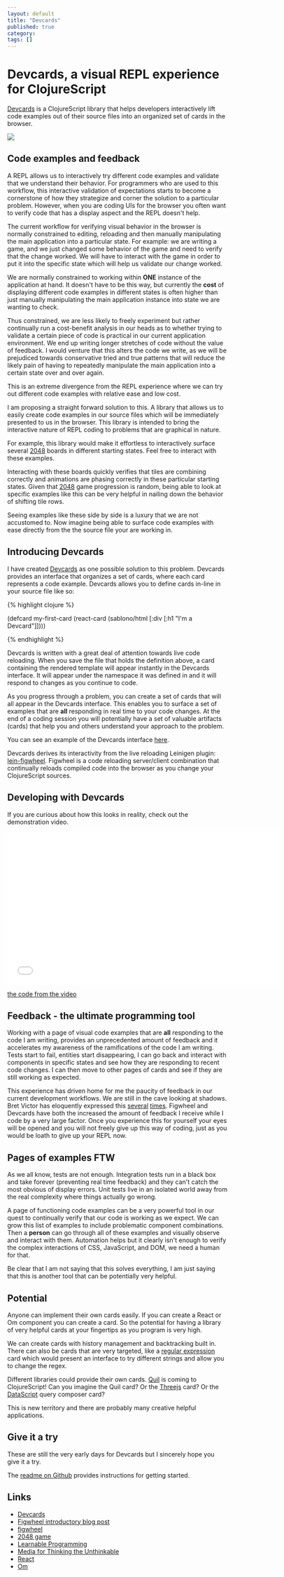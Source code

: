 ```yaml
---
layout: default
title: "Devcards"
published: true
category: 
tags: []
---
```


<link href="/resources/public/devcards/two-zero.css" rel="stylesheet" type="text/css">

# Devcards, a visual REPL experience for ClojureScript 

[Devcards][devcards] is a ClojureScript library that helps developers
interactively lift code examples out of their source files into an
organized set of cards in the browser.

<p>
<a href="https://github.com/bhauman/devcards">
<img class="img-responsive" src="https://s3.amazonaws.com/bhauman-blog-images/devcards-action-shot.png"/>
</a>
</p>

## Code examples and feedback

A REPL allows us to interactively try different code examples and
validate that we understand their behavior. For programmers who are
used to this workflow, this interactive validation of expectations
starts to become a cornerstone of how they strategize and corner the
solution to a particular problem. However, when you are coding UIs for
the browser you often want to verify code that has a display aspect
and the REPL doesn't help.

The current workflow for verifying visual behavior in the browser is
normally constrained to editing, reloading and then manually
manipulating the main application into a particular state. For
example: we are writing a game, and we just changed some behavior of
the game and need to verify that the change worked. We will have to
interact with the game in order to put it into the specific state which will
help us validate our change worked. 

We are normally constrained to working within **ONE** instance of the
application at hand. It doesn't have to be this way, but currently the
**cost** of displaying different code examples in different states is
often higher than just manually manipulating the main application
instance into state we are wanting to check.

Thus constrained, we are less likely to freely experiment but rather
continually run a cost-benefit analysis in our heads as to whether
trying to validate a certain piece of code is practical in our current
application environment. We end up writing longer stretches of code
without the value of feedback. I would venture that this alters the code
we write, as we will be prejudiced towards conservative tried and true
patterns that will reduce the likely pain of having to repeatedly
manipulate the main application into a certain state over and over
again.

This is an extreme divergence from the REPL experience where we can
try out different code examples with relative ease and low cost.

I am proposing a straight forward solution to this. A library that
allows us to easily create code examples in our source files which
will be immediately presented to us in the browser. This library is
intended to bring the interactive nature of REPL coding to problems
that are graphical in nature.

For example, this library would make it effortless to interactively
surface several [2048][2048] boards in different starting states. Feel
free to interact with these examples.

<div class="panel panel-default devcard-panel devcard-padding devcard-padding-top">
  <div id="tz-board-1"></div>
</div>

<div class="panel panel-default devcard-panel devcard-padding devcard-padding-top">
<div id="tz-board-2"></div>
</div>

<div class="panel panel-default devcard-panel devcard-padding devcard-padding-top">
<div id="tz-board-3"></div>
</div>

Interacting with these boards quickly verifies that tiles are
combining correctly and animations are phasing correctly in these
particular starting states. Given that [2048][2048] game progression
is random, being able to look at specific examples like this can be
very helpful in nailing down the behavior of shifting tile rows.

Seeing examples like these side by side is a luxury that we are not
accustomed to. Now imagine being able to surface code examples with
ease directly from the the source file your are working in.

## Introducing Devcards

I have created [Devcards][devcards] as one possible solution to this
problem. Devcards provides an interface that organizes a set of
cards, where each card represents a code example. Devcards allows you
to define cards in-line in your source file like so:

{% highlight clojure %}

(defcard my-first-card 
  (react-card (sablono/html [:div [:h1 "I'm a Devcard"]])))

{% endhighlight %}

Devcards is written with a great deal of attention towards live code
reloading. When you save the file that holds the definition above, a
card containing the rendered template will appear instantly in the
Devcards interface. It will appear under the namespace it was defined
in and it will respond to changes as you continue to code.

As you progress through a problem, you can create a set of cards that
will all appear in the Devcards interface. This enables you to surface
a set of examples that are **all** responding in real time to your
code changes. At the end of a coding session you will potentially have
a set of valuable artifacts (cards) that help you and others
understand your approach to the problem.

You can see an example of the Devcards interface [here](http://rigsomelight.com/devcards/).

Devcards derives its interactivity from the live reloading Leinigen
plugin: [lein-figwheel][figwheel-post]. Figwheel is a code reloading server/client
combination that continually reloads compiled code into the browser as
you change your ClojureScript sources.

## Developing with Devcards

If you are curious about how this looks in reality, check out the
demonstration video. 

<div class="video-container">
<iframe src="//player.vimeo.com/video/97078905?byline=0&amp;portrait=0" width="620" height="348" frameborder="0" webkitallowfullscreen mozallowfullscreen allowfullscreen></iframe>
</div>

[the code from the video](https://gist.github.com/bhauman/68f965573ba660715b35)

## Feedback - the ultimate programming tool

Working with a page of visual code examples that are **all**
responding to the code I am writing, provides an unprecedented amount
of feedback and it accelerates my awareness of the ramifications of
the code I am writing. Tests start to fail, entities start
disappearing, I can go back and interact with components in specific
states and see how they are responding to recent code changes. I can
then move to other pages of cards and see if they are still working as
expected.

This experience has driven home for me the paucity of feedback in our
current development workflows. We are still in the cave looking at
shadows. Bret Victor has eloquently expressed this
[several][unthinkable] [times][learnableprogramming]. Figwheel and
Devcards have both the increased the amount of feedback I receive
while I code by a very large factor. Once you experience this for
yourself your eyes will be opened and you will not freely give up this
way of coding, just as you would be loath to give up your REPL now.

## Pages of examples FTW

As we all know, tests are not enough. Integration tests run in a black
box and take forever (preventing real time feedback) and they can't catch
the most obvious of display errors. Unit tests live in an isolated
world away from the real complexity where things actually go wrong.

A page of functioning code examples can be a very powerful tool in our
quest to continually verify that our code is working as we expect. We
can grow this list of examples to include problematic component
combinations. Then a **person** can go through all of these examples
and visually observe and interact with them. Automation helps but it
clearly isn't enough to verify the complex interactions of CSS,
JavaScript, and DOM, we need a human for that.

Be clear that I am not saying that this solves everything, I am just
saying that this is another tool that can be potentially very helpful.

## Potential

Anyone can implement their own cards easily. If you can create a React
or Om component you can create a card. So the potential for having a
library of very helpful cards at your fingertips as you program is
very high.

We can create cards with history management and backtracking built in.
There can also be cards that are very targeted, like a [regular
expression][rubular] card which would present an interface to try
different strings and allow you to change the regex.

Different libraries could provide their own cards. [Quil][quil] is
coming to ClojureScript! Can you imagine the Quil card? Or the
[Threejs][threejs] card? Or the [DataScript][datascript] query
composer card?

This is new territory and there are probably many creative helpful
applications.

## Give it a try

These are still the very early days for Devcards but I sincerely hope
you give it a try.

The [readme on Github][devcards] provides instructions for getting started.

## Links 

* [Devcards][devcards]
* [Figwheel introductory blog post][figwheel-post]
* [figwheel][figwheel]
* [2048 game][2048]
* [Learnable Programming][learnableprogramming]
* [Media for Thinking the Unthinkable][unthinkable]
* [React](http://facebook.github.io/react/)
* [Om](https://github.com/swannodette/om)


[devcards]: https://github.com/bhauman/devcards
[figwheel]: https://github.com/bhauman/lein-figwheel
[figwheel-post]: http://rigsomelight.com/2014/05/01/interactive-programming-flappy-bird-clojurescript.html
[2048]: http://gabrielecirulli.github.io/2048/
[learnableprogramming]: http://worrydream.com/LearnableProgramming/
[unthinkable]: http://worrydream.com/#!/MediaForThinkingTheUnthinkable
[quil]: https://github.com/quil/quil
[threejs]: http://threejs.org/
[datascript]: https://github.com/tonsky/datascript
[rubular]: http://rubular.com/


<script src="/resources/public/devcards/js/devcard-examples-prod.js"></script>


